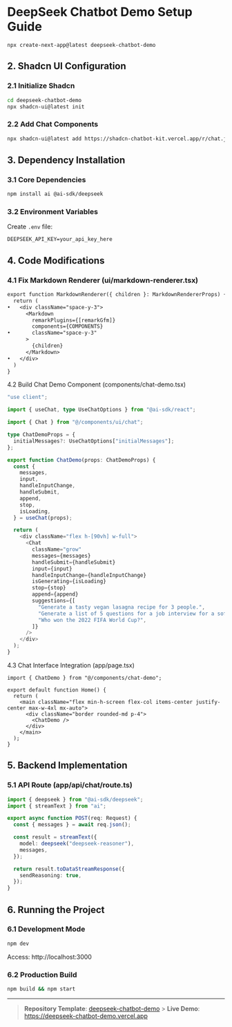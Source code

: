 # DeepSeek Chatbot Demo Setup Guide

`npx create-next-app@latest deepseek-chatbot-demo`

## 2. Shadcn UI Configuration

### 2.1 Initialize Shadcn

```bash
cd deepseek-chatbot-demo
npx shadcn-ui@latest init
```

### 2.2 Add Chat Components

```bash
npx shadcn-ui@latest add https://shadcn-chatbot-kit.vercel.app/r/chat.json
```

## 3. Dependency Installation

### 3.1 Core Dependencies

```bash
npm install ai @ai-sdk/deepseek
```

### 3.2 Environment Variables

Create `.env` file:

```env
DEEPSEEK_API_KEY=your_api_key_here
```

## 4. Code Modifications

### 4.1 Fix Markdown Renderer (ui/markdown-renderer.tsx)

```diff
export function MarkdownRenderer({ children }: MarkdownRendererProps) {
  return (
•   <div className="space-y-3">
      <Markdown
        remarkPlugins={[remarkGfm]}
        components={COMPONENTS}
•       className="space-y-3"
      >
        {children}
      </Markdown>
•   </div>
  )
}
```

4.2 Build Chat Demo Component (components/chat-demo.tsx)

```typescript
"use client";

import { useChat, type UseChatOptions } from "@ai-sdk/react";

import { Chat } from "@/components/ui/chat";

type ChatDemoProps = {
  initialMessages?: UseChatOptions["initialMessages"];
};

export function ChatDemo(props: ChatDemoProps) {
  const {
    messages,
    input,
    handleInputChange,
    handleSubmit,
    append,
    stop,
    isLoading,
  } = useChat(props);

  return (
    <div className="flex h-[90vh] w-full">
      <Chat
        className="grow"
        messages={messages}
        handleSubmit={handleSubmit}
        input={input}
        handleInputChange={handleInputChange}
        isGenerating={isLoading}
        stop={stop}
        append={append}
        suggestions={[
          "Generate a tasty vegan lasagna recipe for 3 people.",
          "Generate a list of 5 questions for a job interview for a software engineer.",
          "Who won the 2022 FIFA World Cup?",
        ]}
      />
    </div>
  );
}
```

4.3 Chat Interface Integration (app/page.tsx)

```tsx
import { ChatDemo } from "@/components/chat-demo";

export default function Home() {
  return (
    <main className="flex min-h-screen flex-col items-center justify-center max-w-4xl mx-auto">
      <div className="border rounded-md p-4">
        <ChatDemo />
      </div>
    </main>
  );
}
```

## 5. Backend Implementation

### 5.1 API Route (app/api/chat/route.ts)

```ts
import { deepseek } from "@ai-sdk/deepseek";
import { streamText } from "ai";

export async function POST(req: Request) {
  const { messages } = await req.json();

  const result = streamText({
    model: deepseek("deepseek-reasoner"),
    messages,
  });

  return result.toDataStreamResponse({
    sendReasoning: true,
  });
}
```

## 6. Running the Project

### 6.1 Development Mode

```bash
npm dev
```

Access: http://localhost:3000

### 6.2 Production Build

```bash
npm build && npm start
```

---

> **Repository Template**: [deepseek-chatbot-demo](https://github.com/liuyuelintop/deepseek-chatbot-demo) > **Live Demo**: https://deepseek-chatbot-demo.vercel.app
